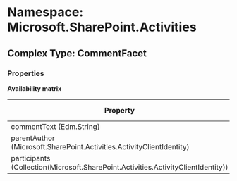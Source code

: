 # Namespace: Microsoft.SharePoint.Activities

## Complex Type: CommentFacet

### Properties

**Availability matrix**

Property | SPO | SP 2019 | SP 2016 | SP 2013
----------|:---:|:-------:|:-------:|:-------
commentText (Edm.String) | ✅ | ✅ | ❌ | ❌
parentAuthor (Microsoft.SharePoint.Activities.ActivityClientIdentity) | ✅ | ✅ | ❌ | ❌
participants (Collection(Microsoft.SharePoint.Activities.ActivityClientIdentity)) | ✅ | ✅ | ❌ | ❌
